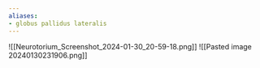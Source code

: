 ```yaml
---
aliases:
- globus pallidus lateralis
---
```

![[Neurotorium_Screenshot_2024-01-30_20-59-18.png]]
![[Pasted image 20240130231906.png]]